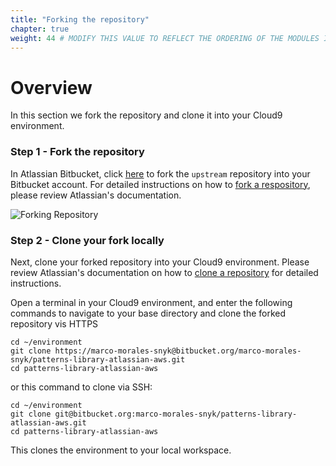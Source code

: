 ```yaml
---
title: "Forking the repository"
chapter: true
weight: 44 # MODIFY THIS VALUE TO REFLECT THE ORDERING OF THE MODULES IF APPLICABLE
---
```


# Overview
In this section we fork the repository and clone it into your Cloud9 environment.

### Step 1 - Fork the repository

In Atlassian Bitbucket, click [here](https://bitbucket.org/snyk/patterns-library-atlassian-aws/fork) to fork the `upstream` repository into your Bitbucket 
account. For detailed instructions on how to [fork a respository](https://support.atlassian.com/bitbucket-cloud/docs/fork-a-repository/), 
please review Atlassian's documentation.

![Forking Repository](/images/atlassian-fork.png)

### Step 2 - Clone your fork locally

Next, clone your forked repository into your Cloud9 environment. Please review Atlassian's documentation on 
how to [clone a repository](https://confluence.atlassian.com/bitbucket/clone-a-repository-223217891.html) for detailed 
instructions.

Open a terminal in your Cloud9 environment, and enter the following commands to navigate to your base directory and clone the forked repository vis HTTPS

```shell
cd ~/environment
git clone https://marco-morales-snyk@bitbucket.org/marco-morales-snyk/patterns-library-atlassian-aws.git
cd patterns-library-atlassian-aws
```

or this command to clone via SSH:

```shell
cd ~/environment
git clone git@bitbucket.org:marco-morales-snyk/patterns-library-atlassian-aws.git
cd patterns-library-atlassian-aws
```

This clones the environment to your local workspace.
